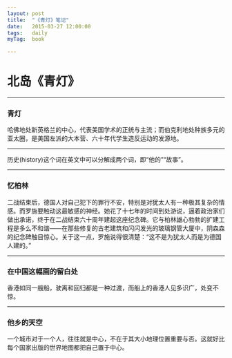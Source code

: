 ```yaml
---
layout: post
title:  "《青灯》笔记"
date:   2015-03-27 12:00:00
tags:	daily
myTag:	book	

---
```


# 北岛《青灯》

-------------------

### 青灯
哈佛地处新英格兰的中心，代表美国学术的正统与主流；而伯克利地处种族多元的亚太圈，是美国左派的大本营、六十年代学生造反运动的发源地。

-------------------

历史(history)这个词在英文中可以分解成两个词，即“他的”“故事”。

-------------------

### 忆柏林

二战结束后，德国人对自己犯下的罪行不安，特别是对犹太人有一种极其复杂的情感。而罗施要触动这最敏感的神经。她花了十七年的时间到处游说，逼着政治家们做出承诺，终于在二战结束六十周年建起这座纪念碑。它与柏林雄心勃勃的扩建工程是多么不和谐——在那些修复的古老建筑和闪闪发光的玻璃钢管大厦中，阴森森的纪念碑触目惊心。关于这一点，罗施说得很清楚：“这不是为犹太人而是为德国人建的。”

-------------------

### 在中国这幅画的留白处

香港如同一艘船，驶离和回归都是一种过渡，而船上的香港人见多识广，处变不惊。

-------------------

### 他乡的天空

一个城市对于一个人，往往就是中心，不在于其大小地理位置重要与否。这就好比每个国家出版的世界地图都把自己置于中心。



